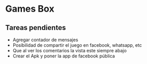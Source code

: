 # Games Box

## Tareas pendientes

- Agregar contador de mensajes
- Posibilidad de compartir el juego en facebook, whatsapp, etc
- Que al ver los comentarios la vista este siempre abajo
- Crear el Apk y poner la app de facebook pública